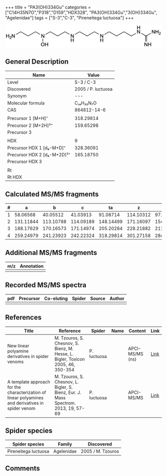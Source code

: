 +++
title = "PA3(OH)334Gu"
categories = ["C14H35N7O","P318","D159","HDX328",
"PA3(OH)334Gu","3(OH)334Gu",
"Agelenidae"]
tags = ["S-3","C-3",
"Pireneitega luctuosa"]
+++

![](/img/PA3(OH)334Gu.png)

## General Description

| Name                        | Value              |
|-----------------------------|--------------------|
| Level                       | S-3 / C-3                 |
| Discovered                  | 2005 / P. luctuosa |
| Synonym                     | ---                |
| Molecular formula           | C₁₄H₃₅N₇O          |
| CAS                         | 864812-14-6        |
|                             |                    |
| Precursor 1 [M+H]⁺          | 318.29814          |
| Precursor 2 [M+2H]²⁺        | 159.65298          |
| Precursor 3                 |                    |
|                             |                    |
| HDX                         | 9                  |
| Precursor HDX 1 [d₉-M+D]⁺   | 328.36091          |
| Precursor HDX 2 [d₉-M+2D]²⁺ | 165.18750          |
| Precursor HDX 3             |                    |
|                             |                    |
| Rt                          |                    |
| Rt HDX                      |                    |

## Calculated MS/MS fragments

| # | a         | b         | c         | ta        | z         | y         | tz        |
|---|-----------|-----------|-----------|-----------|-----------|-----------|-----------|
| 1 | 58.06568  | 40.05512  | 41.03913  | 91.08714  | 114.10312 | 97.07657  | 131.12967 |
| 2 | 131.11844 | 113.10788 | 114.09189 | 148.14499 | 171.16097 | 154.13442 | 188.18752 |
| 3 | 188.17629 | 170.16573 | 171.14974 | 205.20284 | 228.21882 | 211.19227 | 261.24028 |
| 4 | 259.24979 | 241.23923 | 242.22324 | 318.29814 | 301.27158 | 284.24503 | 318.29813 |

## Additional MS/MS fragments

| m/z | Annotation |
|-----|------------|
|     |            |

## Recorded MS/MS spectra

| pdf | Precursor | Co-eluting | Spider | Source | Author |
|-----|-----------|------------|--------|--------|--------|
|     |           |            |        |        |        |

## References

| Title                                                                                                                                                                               | Reference                                                                           | Spider      | Name | Content         | Link                                                                                 |
|-------------------------------------------------------------------------------------------------------------------------------------------------------------------------------------|-------------------------------------------------------------------------------------|-------------|------|-----------------|--------------------------------------------------------------------------------------|
| New linear polyamine derivatives in spider venoms                                                                                                                                   | M. Tzouros, S. Chesnov, S. Bienz, M. Hesse, L. Bigler, Toxicon 2005, 46, 350-354    | P. luctuosa |      | APCI-MS/MS (ns) | [Link](https://doi.org/10.1016/j.toxicon.2005.04.018)                                |
| A template approach for the characterization of linear polyamines and derivatives in spider venom                                                                                   | M. Tzouros, S. Chesnov, L. Bigler, S. Bienz, Eur. J. Mass Spectrom. 2013, 19, 57-69 | P. luctuosa |      | APCI-MS/MS      | [Link](https://doi.org/10.1255/ejms.1213)                                            |

## Spider species

| Spider species       | Family     | Discovered        |
|----------------------|------------|-------------------|
| Pireneitega luctuosa | Agelenidae | 2005 / M. Tzouros |

## Comments